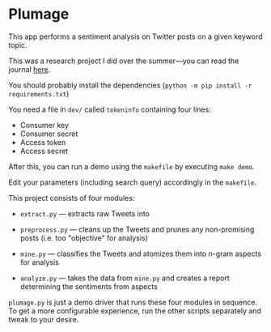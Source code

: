 # Plumage
This app performs a sentiment analysis on Twitter posts on a given keyword topic.

This was a research project I did over the summer—you can read the journal [here](https://github.com/jnguyen1098/plumage/blob/master/QQuibbles.pdf).

You should probably install the dependencies (`python -m pip install -r requirements.txt`)

You need a file in `dev/` called `tokeninfo` containing four lines:
- Consumer key
- Consumer secret
- Access token
- Access secret

After this, you can run a demo using the `makefile` by executing `make demo`.

Edit your parameters (including search query) accordingly in the `makefile`.

This project consists of four modules:

- `extract.py` — extracts raw Tweets into

- `preprocess.py` — cleans up the Tweets and prunes any non-promising posts (i.e. too "objective" for analysis)

- `mine.py` — classifies the Tweets and atomizes them into n-gram aspects for analysis

- `analyze.py` — takes the data from `mine.py` and creates a report determining the sentiments from aspects

`plumage.py` is just a demo driver that runs these four modules in sequence. To get a more configurable experience, run the other scripts separately and tweak to your desire.
